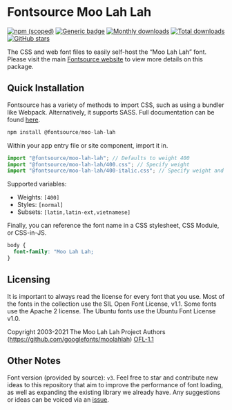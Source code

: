 # Fontsource Moo Lah Lah

[![npm (scoped)](https://img.shields.io/npm/v/@fontsource/moo-lah-lah?color=brightgreen)](https://www.npmjs.com/package/@fontsource/moo-lah-lah) [![Generic badge](https://img.shields.io/badge/fontsource-passing-brightgreen)](https://github.com/fontsource/fontsource) [![Monthly downloads](https://badgen.net/npm/dm/@fontsource/moo-lah-lah)](https://github.com/fontsource/fontsource) [![Total downloads](https://badgen.net/npm/dt/@fontsource/moo-lah-lah)](https://github.com/fontsource/fontsource) [![GitHub stars](https://img.shields.io/github/stars/fontsource/fontsource.svg?style=social&label=Star)](https://github.com/fontsource/fontsource/stargazers)

The CSS and web font files to easily self-host the “Moo Lah Lah” font. Please visit the main [Fontsource website](https://fontsource.org/fonts/moo-lah-lah) to view more details on this package.

## Quick Installation

Fontsource has a variety of methods to import CSS, such as using a bundler like Webpack. Alternatively, it supports SASS. Full documentation can be found [here](https://fontsource.org/docs/getting-started/introduction).

```javascript
npm install @fontsource/moo-lah-lah
```

Within your app entry file or site component, import it in.

```javascript
import "@fontsource/moo-lah-lah"; // Defaults to weight 400
import "@fontsource/moo-lah-lah/400.css"; // Specify weight
import "@fontsource/moo-lah-lah/400-italic.css"; // Specify weight and style

```

Supported variables:
- Weights: `[400]`
- Styles: `[normal]`
- Subsets: `[latin,latin-ext,vietnamese]`

Finally, you can reference the font name in a CSS stylesheet, CSS Module, or CSS-in-JS.

```css
body {
  font-family: "Moo Lah Lah;
}
```

## Licensing
It is important to always read the license for every font that you use.
Most of the fonts in the collection use the SIL Open Font License, v1.1. Some fonts use the Apache 2 license. The Ubuntu fonts use the Ubuntu Font License v1.0.

Copyright 2003-2021 The Moo Lah Lah Project Authors (https://github.com/googlefonts/moolahlah)
[OFL-1.1](http://scripts.sil.org/OFL)

## Other Notes
Font version (provided by source): `v3`.
Feel free to star and contribute new ideas to this repository that aim to improve the performance of font loading, as well as expanding the existing library we already have. Any suggestions or ideas can be voiced via an [issue](https://github.com/fontsource/fontsource/issues).